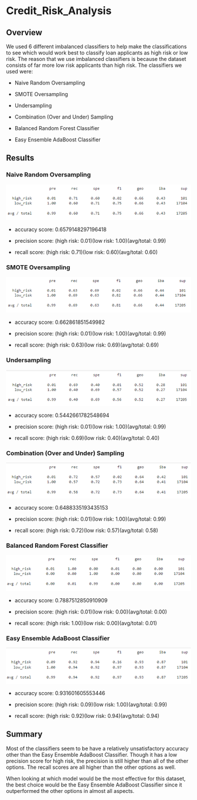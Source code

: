 # Credit_Risk_Analysis

## Overview
We used 6 different imbalanced classifiers to help make the classifications to see which would work best to classify loan applicants as high risk or low risk. The reason that we use imbalanced classifiers is because the dataset consists of far more low risk applicants than high risk. The classifiers we used were:

* Naive Random Oversampling

* SMOTE Oversampling

* Undersampling

* Combination (Over and Under) Sampling

* Balanced Random Forest Classifier

* Easy Ensemble AdaBoost Classifier

## Results

### Naive Random Oversampling
![](Resources/module18first.PNG)

* accuracy score: 0.6579148297196418

* precision score: (high risk: 0.01)(low risk: 1.00)(avg/total: 0.99) 

* recall score: (high risk: 0.71)(low risk: 0.60)(avg/total: 0.60) 


### SMOTE Oversampling
![](Resources/module18second.PNG)

* accuracy score: 0.662861851549982

* precision score: (high risk: 0.01)(low risk: 1.00)(avg/total: 0.99) 

* recall score: (high risk: 0.63)(low risk: 0.69)(avg/total: 0.69) 


### Undersampling
![](Resources/module18third.PNG)

* accuracy score: 0.5442661782548694

* precision score: (high risk: 0.01)(low risk: 1.00)(avg/total: 0.99) 

* recall score: (high risk: 0.69)(low risk: 0.40)(avg/total: 0.40) 


### Combination (Over and Under) Sampling
![](Resources/module18fourth.PNG)

* accuracy score: 0.6488335193435153

* precision score: (high risk: 0.01)(low risk: 1.00)(avg/total: 0.99) 

* recall score: (high risk: 0.72)(low risk: 0.57)(avg/total: 0.58) 


### Balanced Random Forest Classifier
![](Resources/module18fifth.PNG)

* accuracy score: 0.7887512850910909

* precision score: (high risk: 0.01)(low risk: 0.00)(avg/total: 0.00) 

* recall score: (high risk: 1.00)(low risk: 0.00)(avg/total: 0.01) 


### Easy Ensemble AdaBoost Classifier
![](Resources/module18sixth.PNG)

* accuracy score: 0.931601605553446

* precision score: (high risk: 0.09)(low risk: 1.00)(avg/total: 0.99) 

* recall score: (high risk: 0.92)(low risk: 0.94)(avg/total: 0.94) 


## Summary
Most of the classifiers seem to be have a relatively unsatisfactory accuracy other than the Easy Ensemble AdaBoost Classifier. Though it has a low precision score for high risk, the precision is still higher than all of the other  options. The recall scores are all higher than the other options as well.

When looking at which model would be the most effective for this dataset, the best choice would be the Easy Ensemble AdaBoost Classifier since it outperformed the other options in almost all aspects.
